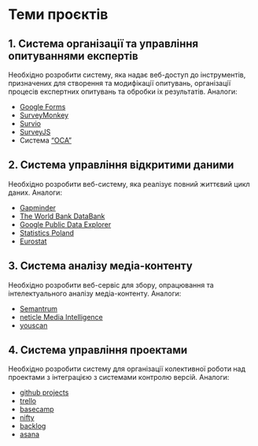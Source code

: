 # Теми проєктів

## 1. Система організації та управління опитуваннями експертів

Необхідно розробити систему, яка надає веб-доступ до інструментів, призначених для створення та модифікації опитувань, організації процесів експертних опитувань та обробки іх результатів. Аналоги:

- [Google Forms](https://www.google.com/intl/ru_ua/forms/about/)
- [SurveyMonkey](https://ru.surveymonkey.com/)
- [Survio](https://www.survio.com/ru/)
- [SurveyJS](https://surveyjs.io/)
- Система [“ОСА”](https://oca.com.ua/)

## 2. Система управління відкритими даними

Необхідно розробити веб-систему, яка реалізує повний життєвий цикл даних. Аналоги:

-  [Gapminder](https://www.gapminder.org/)
-  [The World Bank DataBank](https://databank.worldbank.org/home.aspx)
-  [Google Public Data Explorer](https://www.google.com/publicdata/directory)
-  [Statistics Poland](https://stat.gov.pl/en/)
-  [Eurostat](https://ec.europa.eu/eurostat/data/database)

## 3. Система аналізу медіа-контенту

Необхідно розробити веб-сервіс для збору, опрацювання та інтелектуального аналізу медіа-контенту. Аналоги:

- [Semantrum](https://promo.semantrum.net/uk/golovna/)
- [neticle Media Intelligence](https://neticle.com/mediaintelligence/hu/)
- [youscan](https://youscan.io/)

## 4. Система управління проектами

Необхідно розробити систему для організації колективної роботи над проектами з інтеграцією з системами контролю версій. Аналоги:

- [github projects](https://github.com/features/project-management/)
- [trello](https://trello.com/?&aceid=&adposition=&adgroup=105703214568&campaign=9843285538&creative=437184392329&device=c&keyword=trello&matchtype=e&network=g&placement=&ds_kids=p53016490713&ds_e=GOOGLE&ds_eid=700000001557344&ds_e1=GOOGLE&gclid=CjwKCAjwnK36BRBVEiwAsMT8WLDlTD0hdkICreyQdQwm87FskKZLBKijWsGzyxiXSpjStvszO8OfwRoCqegQAvD_BwE&gclsrc=aw.ds)
- [basecamp](https://basecamp.com/)
- [nifty](https://niftypm.com/)
- [backlog](https://backlog.com/)
- [asana](https://asana.com/home?utm_expid=.5Vei3MMKRWq4PUVVS92Z8w.1&utm_referrer=https%3A%2F%2Fmopinion.com%2Ftop-20-best-project-management-software-an-overview%2F)
